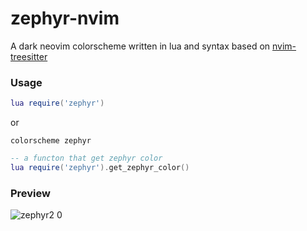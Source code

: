 # zephyr-nvim
A dark neovim colorscheme written in lua and syntax based on
[nvim-treesitter](https://github.com/nvim-treesitter/nvim-treesitter)

### Usage

```lua
lua require('zephyr')
```
or
```vim
colorscheme zephyr
```

```lua
-- a functon that get zephyr color
lua require('zephyr').get_zephyr_color()
```
### Preview


![zephyr2 0](https://user-images.githubusercontent.com/41671631/97704427-56288700-1aed-11eb-88fc-c26bdc0397f4.png)

